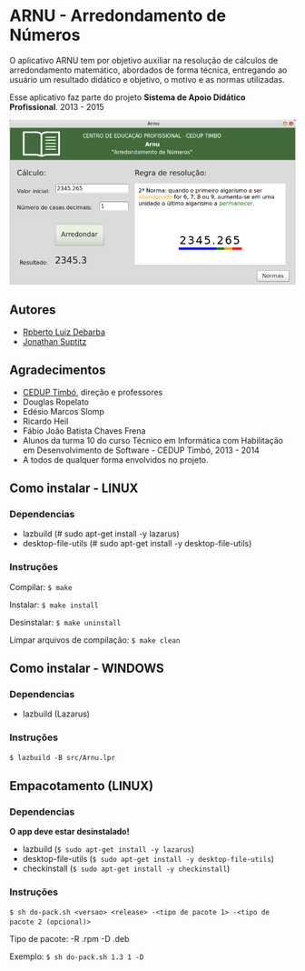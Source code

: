 # ARNU - Arredondamento de Números

O aplicativo ARNU tem por objetivo auxiliar na resolução de cálculos de arredondamento matemático, abordados de forma técnica, entregando ao usuário um resultado didático e objetivo, o motivo e as normas utilizadas.

Esse aplicativo faz parte do projeto **Sistema de Apoio Didático Profissional**.
2013 - 2015

![main](https://github.com/RobertoDebarba/arnu/blob/master/screenshot/main.png)

## Autores

* [Rpberto Luiz Debarba](https://github.com/robertodebarba)
* [Jonathan Suptitz](https://github.com/jonnymohamed)

## Agradecimentos

* [CEDUP Timbó](https://www.facebook.com/ceduptimbo), direção e professores
* Douglas Ropelato
* Edésio Marcos Slomp
* Ricardo Heil
* Fábio João Batista Chaves Frena
* Alunos da turma 10 do curso Técnico em Informática com Habilitação em Desenvolvimento de Software - CEDUP Timbó, 2013 - 2014
* A todos de qualquer forma envolvidos no projeto. 


## Como instalar - LINUX

### Dependencias

* lazbuild (# sudo apt-get install -y lazarus)
* desktop-file-utils (# sudo apt-get install -y desktop-file-utils)

### Instruções

Compilar:
 `$ make`

Instalar:
 `$ make install`

Desinstalar:
 `$ make uninstall`

Limpar arquivos de compilação:
 `$ make clean`

## Como instalar - WINDOWS

### Dependencias

* lazbuild (Lazarus)

### Instruções

 `$ lazbuild -B src/Arnu.lpr`

## Empacotamento (LINUX)

### Dependencias

**O app deve estar desinstalado!**

* lazbuild (`$ sudo apt-get install -y lazarus`)
* desktop-file-utils (`$ sudo apt-get install -y desktop-file-utils`)
* checkinstall (`$ sudo apt-get install -y checkinstall`)

### Instruções

 `$ sh do-pack.sh <versao> <release> -<tipo de pacote 1> -<tipo de pacote 2 (opcional)>`

 Tipo de pacote:
   -R .rpm
   -D .deb

 Exemplo:
   `$ sh do-pack.sh 1.3 1 -D`
